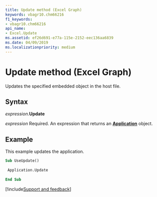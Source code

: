 ```yaml
---
title: Update method (Excel Graph)
keywords: vbagr10.chm66216
f1_keywords:
- vbagr10.chm66216
api_name:
- Excel.Update
ms.assetid: ef26d691-e77a-115e-2152-eec136aa6839
ms.date: 04/09/2019
ms.localizationpriority: medium
---
```



# Update method (Excel Graph)

Updates the specified embedded object in the host file.

## Syntax

_expression_.**Update**

_expression_ Required. An expression that returns an **[Application](Excel.Application-graph-object.md)** object.


## Example

This example updates the application.

```vb
Sub UseUpdate() 
 
 Application.Update 
 
End Sub
```


[!include[Support and feedback](~/includes/feedback-boilerplate.md)]